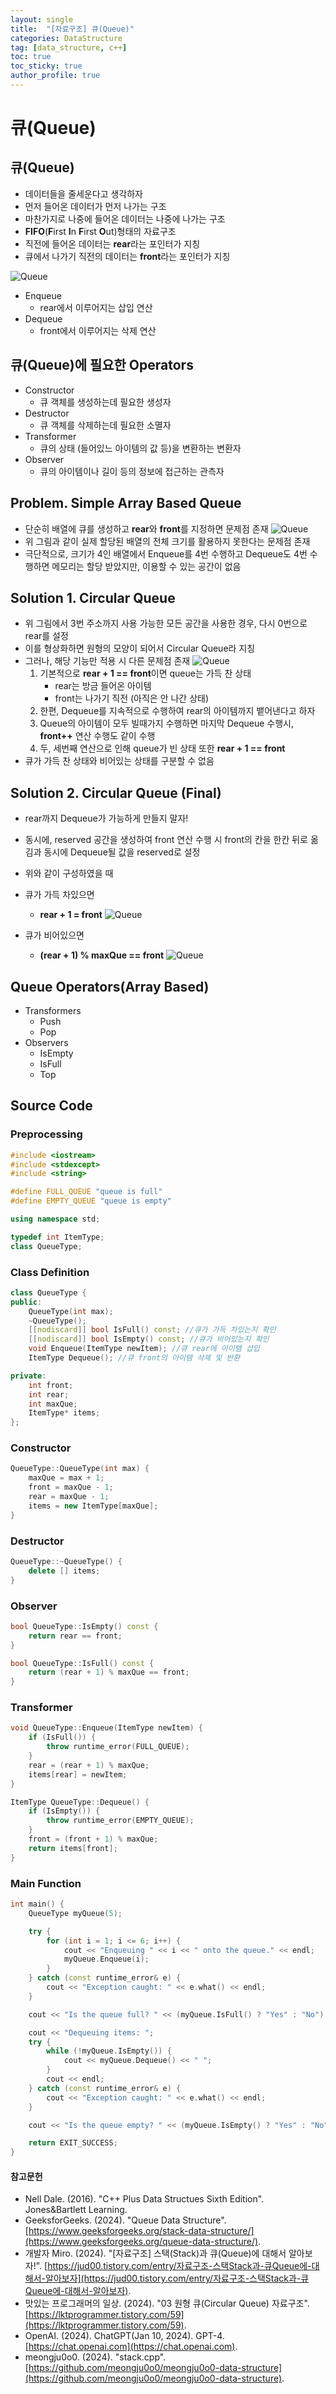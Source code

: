 ```yaml
---
layout: single
title:  "[자료구조] 큐(Queue)"
categories: DataStructure
tag: [data_structure, c++]
toc: true
toc_sticky: true
author_profile: true
---
```


# 큐(Queue)

## 큐(Queue)
- 데이터들을 줄세운다고 생각하자
- 먼저 들어온 데이터가 먼저 나가는 구조
- 마찬가지로 나중에 들어온 데이터는 나중에 나가는 구조
- **FIFO**(**F**irst **I**n **F**irst **O**ut)형태의 자료구조
- 직전에 들어온 데이터는 **rear**라는 포인터가 지칭
- 큐에서 나가기 직전의 데이터는 **front**라는 포인터가 지칭

![Queue](/images/2024-01-18-Queue/Queue.png)

- Enqueue
    - rear에서 이루어지는 삽입 연산
- Dequeue
    - front에서 이루어지는 삭제 연산

## 큐(Queue)에 필요한 Operators
- Constructor
    - 큐 객체를 생성하는데 필요한 생성자
- Destructor
    - 큐 객체를 삭제하는데 필요한 소멸자
- Transformer
    - 큐의 상태 (들어있느 아이템의 값 등)을 변환하는 변환자
- Observer
    - 큐의 아이템이나 길이 등의 정보에 접근하는 관측자

## Problem. Simple Array Based Queue
- 단순히 배열에 큐를 생성하고 **rear**와 **front**를 지정하면 문제점 존재
![Queue](/images/2024-01-18-Queue/simple-queue-problem.png)
- 위 그림과 같이 실제 할당된 배열의 전체 크기를 활용하지 못한다는 문제점 존재
- 극단적으로, 크기가 4인 배열에서 Enqueue를 4번 수행하고 Dequeue도 4번 수행하면 메모리는 할당 받았지만, 이용할 수 있는 공간이 없음

## Solution 1. Circular Queue
- 위 그림에서 3번 주소까지 사용 가능한 모든 공간을 사용한 경우, 다시 0번으로 rear를 설정
- 이를 형상화하면 원형의 모양이 되어서 Circular Queue라 지칭
- 그러나, 해당 기능만 적용 시 다른 문제점 존재
![Queue](/images/2024-01-18-Queue/circular-queue-problem.png)
    1. 기본적으로 **rear + 1 == front**이면 queue는 가득 찬 상태
        - rear는 방금 들어온 아이템
        - front는 나가기 직전 (아직은 안 나간 상태)
    2. 한편, Dequeue를 지속적으로 수행하여 rear의 아이템까지 뱉어낸다고 하자
    3. Queue의 아이템이 모두 빌때가지 수행하면 마지막 Dequeue 수행시, **front++** 연산 수행도 같이 수행
    4. 두, 세번째 연산으로 인해 queue가 빈 상태 또한 **rear + 1 == front**
- 큐가 가득 찬 상태와 비어있는 상태를 구분할 수 없음

## Solution 2. Circular Queue (Final)
- rear까지 Dequeue가 가능하게 만들지 말자!
- 동시에, reserved 공간을 생성하여 front 연산 수행 시 front의 칸을 한칸 뒤로 옮김과 동시에 Dequeue될 값을 reserved로 설정

- 위와 같이 구성하였을 때
- 큐가 가득 차있으면
    - **rear + 1 = front**
![Queue](/images/2024-01-18-Queue/circular-queue-1.png)
- 큐가 비어있으면
    - **(rear + 1) % maxQue == front**
![Queue](/images/2024-01-18-Queue/circular-queue-2.png)

## Queue Operators(Array Based)
- Transformers
    - Push
    - Pop
- Observers
    - IsEmpty
    - IsFull
    - Top

## Source Code
### Preprocessing
```cpp
#include <iostream>
#include <stdexcept>
#include <string>

#define FULL_QUEUE "queue is full"
#define EMPTY_QUEUE "queue is empty"

using namespace std;

typedef int ItemType;
class QueueType;
```

### Class Definition
```cpp
class QueueType {
public:
    QueueType(int max);
    ~QueueType();
    [[nodiscard]] bool IsFull() const; //큐가 가득 차있는지 확인
    [[nodiscard]] bool IsEmpty() const; //큐가 비어있는지 확인
    void Enqueue(ItemType newItem); //큐 rear에 아이템 삽입
    ItemType Dequeue(); //큐 front의 아이템 삭제 및 반환

private:
    int front;
    int rear;
    int maxQue;
    ItemType* items;
};
```

### Constructor
```cpp
QueueType::QueueType(int max) {
    maxQue = max + 1;
    front = maxQue - 1;
    rear = maxQue - 1;
    items = new ItemType[maxQue];
}
```

### Destructor
```cpp
QueueType::~QueueType() {
    delete [] items;
}
```

### Observer
```cpp
bool QueueType::IsEmpty() const {
    return rear == front;
}
```

```cpp
bool QueueType::IsFull() const {
    return (rear + 1) % maxQue == front;
}
```

### Transformer
```cpp
void QueueType::Enqueue(ItemType newItem) {
    if (IsFull()) {
        throw runtime_error(FULL_QUEUE);
    }
    rear = (rear + 1) % maxQue;
    items[rear] = newItem;
}
```

```cpp
ItemType QueueType::Dequeue() {
    if (IsEmpty()) {
        throw runtime_error(EMPTY_QUEUE);
    }
    front = (front + 1) % maxQue;
    return items[front];
}
```

### Main Function
```cpp
int main() {
    QueueType myQueue(5);

    try {
        for (int i = 1; i <= 6; i++) {
            cout << "Enqueuing " << i << " onto the queue." << endl;
            myQueue.Enqueue(i);
        }
    } catch (const runtime_error& e) {
        cout << "Exception caught: " << e.what() << endl;
    }

    cout << "Is the queue full? " << (myQueue.IsFull() ? "Yes" : "No") << endl;

    cout << "Dequeuing items: ";
    try {
        while (!myQueue.IsEmpty()) {
            cout << myQueue.Dequeue() << " ";
        }
        cout << endl;
    } catch (const runtime_error& e) {
        cout << "Exception caught: " << e.what() << endl;
    }

    cout << "Is the queue empty? " << (myQueue.IsEmpty() ? "Yes" : "No") << endl;

    return EXIT_SUCCESS;
}
```

#### 참고문헌
- Nell Dale. (2016). "C++ Plus Data Structues Sixth Edition". Jones&Bartlett Learning.
- GeeksforGeeks. (2024). "Queue Data Structure". [https://www.geeksforgeeks.org/stack-data-structure/](https://www.geeksforgeeks.org/queue-data-structure/).
- 개발자 Miro. (2024). "[자료구조] 스택(Stack)과 큐(Queue)에 대해서 알아보자!". [https://jud00.tistory.com/entry/자료구조-스택Stack과-큐Queue에-대해서-알아보자](https://jud00.tistory.com/entry/자료구조-스택Stack과-큐Queue에-대해서-알아보자).
- 맛있는 프로그래머의 일상. (2024). "03 원형 큐(Circular Queue) 자료구조". [https://lktprogrammer.tistory.com/59](https://lktprogrammer.tistory.com/59).
- OpenAI. (2024). ChatGPT(Jan 10, 2024). GPT-4. [https://chat.openai.com](https://chat.openai.com).
- meongju0o0. (2024). "stack.cpp". [https://github.com/meongju0o0/meongju0o0-data-structure](https://github.com/meongju0o0/meongju0o0-data-structure).